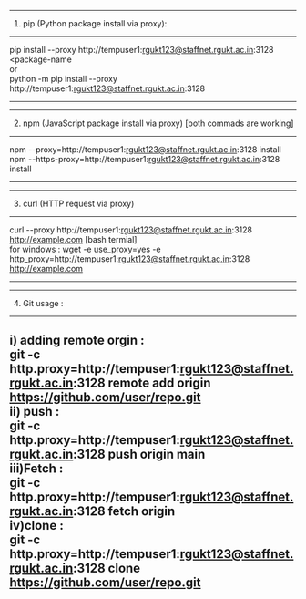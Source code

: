 ------------------------------------------------------------------------------------------------------------------------------------------------------------------------------
1) pip (Python package install via proxy):
------------------------------------------------------------------------------------------------------------------------------------------------------------------------------
  
pip install --proxy http://tempuser1:rgukt123@staffnet.rgukt.ac.in:3128 <package-name <br>
 or <br>
python -m pip install --proxy http://tempuser1:rgukt123@staffnet.rgukt.ac.in:3128 <package-name> <br>

------------------------------------------------------------------------------------------------------------------------------------------------------------------------------

  
------------------------------------------------------------------------------------------------------------------------------------------------------------------------------
2) npm (JavaScript package install via proxy) [both commads are working]
------------------------------------------------------------------------------------------------------------------------------------------------------------------------------

npm --proxy=http://tempuser1:rgukt123@staffnet.rgukt.ac.in:3128 install <package-name><br>
npm --https-proxy=http://tempuser1:rgukt123@staffnet.rgukt.ac.in:3128 install <package-name><br>

------------------------------------------------------------------------------------------------------------------------------------------------------------------------------

  
------------------------------------------------------------------------------------------------------------------------------------------------------------------------------
3) curl (HTTP request via proxy)
------------------------------------------------------------------------------------------------------------------------------------------------------------------------------

curl --proxy http://tempuser1:rgukt123@staffnet.rgukt.ac.in:3128 http://example.com [bash termial]<br>
for windows : wget -e use_proxy=yes -e http_proxy=http://tempuser1:rgukt123@staffnet.rgukt.ac.in:3128 http://example.com<br>
  
------------------------------------------------------------------------------------------------------------------------------------------------------------------------------


------------------------------------------------------------------------------------------------------------------------------------------------------------------------------
4) Git usage : 
------------------------------------------------------------------------------------------------------------------------------------------------------------------------------
i) adding remote orgin : <br> git -c http.proxy=http://tempuser1:rgukt123@staffnet.rgukt.ac.in:3128 remote add origin https://github.com/user/repo.git <br>
ii) push               : <br> git -c http.proxy=http://tempuser1:rgukt123@staffnet.rgukt.ac.in:3128 push origin main <br>
iii)Fetch              : <br> git -c http.proxy=http://tempuser1:rgukt123@staffnet.rgukt.ac.in:3128 fetch origin <br>
iv)clone               : <br> git -c http.proxy=http://tempuser1:rgukt123@staffnet.rgukt.ac.in:3128 clone https://github.com/user/repo.git <br> 
------------------------------------------------------------------------------------------------------------------------------------------------------------------------------


